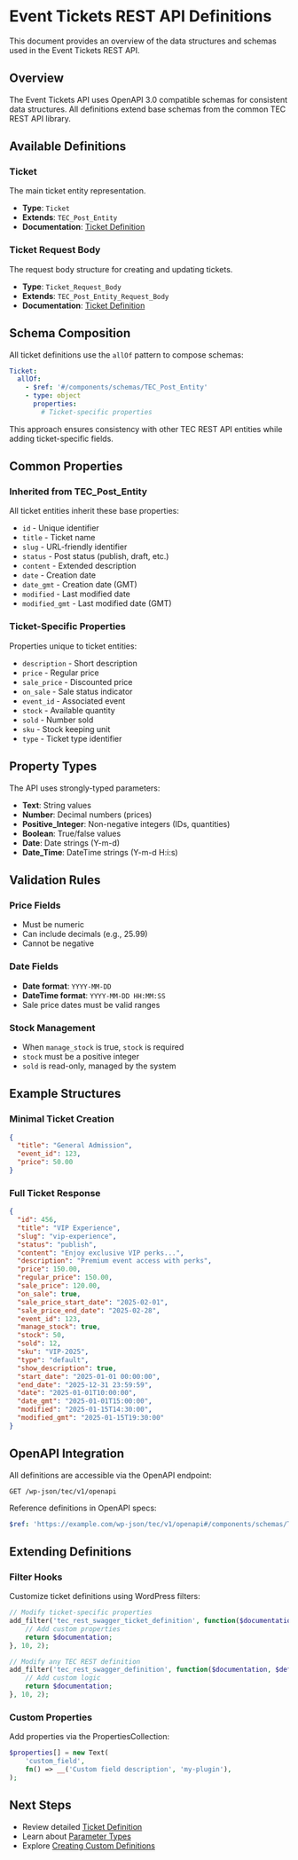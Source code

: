 # Event Tickets REST API Definitions

This document provides an overview of the data structures and schemas used in the Event Tickets REST API.

## Overview

The Event Tickets API uses OpenAPI 3.0 compatible schemas for consistent data structures. All definitions extend base schemas from the common TEC REST API library.

## Available Definitions

### Ticket

The main ticket entity representation.

- **Type**: `Ticket`
- **Extends**: `TEC_Post_Entity`
- **Documentation**: [Ticket Definition](definitions/ticket.md)

### Ticket Request Body

The request body structure for creating and updating tickets.

- **Type**: `Ticket_Request_Body`
- **Extends**: `TEC_Post_Entity_Request_Body`
- **Documentation**: [Ticket Definition](definitions/ticket.md#request-body)

## Schema Composition

All ticket definitions use the `allOf` pattern to compose schemas:

```yaml
Ticket:
  allOf:
    - $ref: '#/components/schemas/TEC_Post_Entity'
    - type: object
      properties:
        # Ticket-specific properties
```

This approach ensures consistency with other TEC REST API entities while adding ticket-specific fields.

## Common Properties

### Inherited from TEC_Post_Entity

All ticket entities inherit these base properties:

- `id` - Unique identifier
- `title` - Ticket name
- `slug` - URL-friendly identifier
- `status` - Post status (publish, draft, etc.)
- `content` - Extended description
- `date` - Creation date
- `date_gmt` - Creation date (GMT)
- `modified` - Last modified date
- `modified_gmt` - Last modified date (GMT)

### Ticket-Specific Properties

Properties unique to ticket entities:

- `description` - Short description
- `price` - Regular price
- `sale_price` - Discounted price
- `on_sale` - Sale status indicator
- `event_id` - Associated event
- `stock` - Available quantity
- `sold` - Number sold
- `sku` - Stock keeping unit
- `type` - Ticket type identifier

## Property Types

The API uses strongly-typed parameters:

- **Text**: String values
- **Number**: Decimal numbers (prices)
- **Positive_Integer**: Non-negative integers (IDs, quantities)
- **Boolean**: True/false values
- **Date**: Date strings (Y-m-d)
- **Date_Time**: DateTime strings (Y-m-d H:i:s)

## Validation Rules

### Price Fields

- Must be numeric
- Can include decimals (e.g., 25.99)
- Cannot be negative

### Date Fields

- **Date format**: `YYYY-MM-DD`
- **DateTime format**: `YYYY-MM-DD HH:MM:SS`
- Sale price dates must be valid ranges

### Stock Management

- When `manage_stock` is true, `stock` is required
- `stock` must be a positive integer
- `sold` is read-only, managed by the system

## Example Structures

### Minimal Ticket Creation

```json
{
  "title": "General Admission",
  "event_id": 123,
  "price": 50.00
}
```

### Full Ticket Response

```json
{
  "id": 456,
  "title": "VIP Experience",
  "slug": "vip-experience",
  "status": "publish",
  "content": "Enjoy exclusive VIP perks...",
  "description": "Premium event access with perks",
  "price": 150.00,
  "regular_price": 150.00,
  "sale_price": 120.00,
  "on_sale": true,
  "sale_price_start_date": "2025-02-01",
  "sale_price_end_date": "2025-02-28",
  "event_id": 123,
  "manage_stock": true,
  "stock": 50,
  "sold": 12,
  "sku": "VIP-2025",
  "type": "default",
  "show_description": true,
  "start_date": "2025-01-01 00:00:00",
  "end_date": "2025-12-31 23:59:59",
  "date": "2025-01-01T10:00:00",
  "date_gmt": "2025-01-01T15:00:00",
  "modified": "2025-01-15T14:30:00",
  "modified_gmt": "2025-01-15T19:30:00"
}
```

## OpenAPI Integration

All definitions are accessible via the OpenAPI endpoint:

```
GET /wp-json/tec/v1/openapi
```

Reference definitions in OpenAPI specs:

```yaml
$ref: 'https://example.com/wp-json/tec/v1/openapi#/components/schemas/Ticket'
```

## Extending Definitions

### Filter Hooks

Customize ticket definitions using WordPress filters:

```php
// Modify ticket-specific properties
add_filter('tec_rest_swagger_ticket_definition', function($documentation, $definition) {
    // Add custom properties
    return $documentation;
}, 10, 2);

// Modify any TEC REST definition
add_filter('tec_rest_swagger_definition', function($documentation, $definition) {
    // Add custom logic
    return $documentation;
}, 10, 2);
```

### Custom Properties

Add properties via the PropertiesCollection:

```php
$properties[] = new Text(
    'custom_field',
    fn() => __('Custom field description', 'my-plugin'),
);
```

## Next Steps

- Review detailed [Ticket Definition](definitions/ticket.md)
- Learn about [Parameter Types](../../../common/docs/REST/TEC/V1/parameter-types.md)
- Explore [Creating Custom Definitions](creating-endpoints.md#definitions)